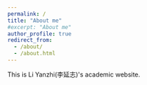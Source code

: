 ```yaml
---
permalink: /
title: "About me"
#excerpt: "About me"
author_profile: true
redirect_from: 
  - /about/
  - /about.html
---
```


This is Li Yanzhi(李延志)'s academic website.

